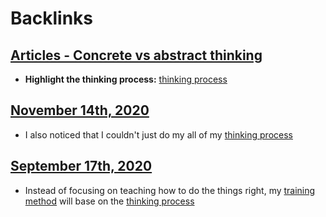 
# Backlinks
## [Articles - Concrete vs abstract thinking](<Articles - Concrete vs abstract thinking.md>)
- __Highlight the thinking process:__ [thinking process](<thinking process.md>)

## [November 14th, 2020](<November 14th, 2020.md>)
- I also noticed that I couldn't just do my all of my [thinking process](<thinking process.md>)

## [September 17th, 2020](<September 17th, 2020.md>)
- Instead of focusing on teaching how to do the things right, my [training method](<training method.md>) will base on the [thinking process](<thinking process.md>)

